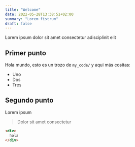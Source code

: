 ```yaml
---
title: "Welcome"
date: 2022-05-28T13:38:51+02:00
summary: "Lorem fistrum"
draft: false
---
```


Lorem ipsum dolor sit amet consectetur adisciplinit elit

## Primer punto

Hola mundo, esto es un trozo de `my_code/` y aqui más cositas:

- Uno
- Dos
- Tres

## Segundo punto

Lorem ipsum

> Dolor sit amet consectetur

```html
<div>
  hola
</div>
```



